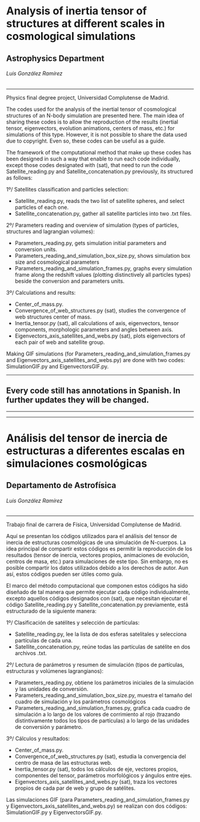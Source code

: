 # Analysis of inertia tensor of structures at different scales in cosmological simulations

## Astrophysics Department
###### Luis González Ramírez

_________________________________________________

Physics final degree project, Universidad Complutense de Madrid.

The codes used for the analysis of the inertial tensor of cosmological structures of an N-body simulation are presented here. The main idea of sharing these codes is to allow the reproduction of the results (inertial tensor, eigenvectors, evolution animations, centers of mass, etc.) for simulations of this type. However, it is not possible to share the data used due to copyright. Even so, these codes can be useful as a guide.


The framework of the computational method that make up these codes has been designed in such a way that enable to run each code individually, except those codes designated with (sat), that need to run the code Satellite_reading.py and Satellite_concatenation.py previously, its structured as follows:

1º/ Satellites classification and particles selection:
  - Satellite_reading.py, reads the two list of satellite spheres, and select particles of each one.
  - Satellite_concatenation.py, gather all satellite particles into two .txt files.

2º/ Parameters reading and overview of simulation (types of particles, structures and lagrangian volumes):
  - Parameters_reading.py, gets simulation initial parameters and conversion units.
  - Parameters_reading_and_simulation_box_size.py, shows simulation box size and cosmological parameters
  - Parameters_reading_and_simulation_frames.py, graphs every simulation frame along the redshift values (plotting distinctively
 all particles types) beside the conversion and parameters units.
 
 3º/ Calculations and results:
  - Center_of_mass.py.
  - Convergence_of_web_structures.py (sat), studies the convergence of web structures center of mass.
  - Inertia_tensor.py (sat), all calculations of axis, eigenvectors, tensor components, morphologic parameters and angles between axis.
  - Eigenvectors_axis_satellites_and_webs.py (sat), plots eigenvectors of each pair of web and satellite group.

Making GIF simulations (for Parameters_reading_and_simulation_frames.py and Eigenvectors_axis_satellites_and_webs.py) are done with two codes: SimulationGIF.py and EigenvectorsGIF.py.

-------------------------------------------------
Every code still has annotations in Spanish. In further updates they will be changed.
-------------------------------------------------

_________________________________________________
_________________________________________________

# Análisis del tensor de inercia de estructuras a diferentes escalas en simulaciones cosmológicas

## Departamento de Astrofísica
###### Luis González Ramírez

_________________________________________________

Trabajo final de carrera de Física, Universidad Complutense de Madrid.

Aquí se presentan los códigos utilizados para el análisis del tensor de inercia de estructuras cosmológicas de una simulación de N-cuerpos. La idea principal de compartir estos códigos es permitir la reproducción de los resultados (tensor de inercia, vectores propios, animaciones de evolución, centros de masa, etc.) para simulaciones de este tipo. Sin embargo, no es posible compartir los datos utilizados debido a los derechos de autor. Aun así, estos códigos pueden ser útiles como guía.


El marco del método computacional que componen estos códigos ha sido diseñado de tal manera que permite ejecutar cada código individualmente, excepto aquellos códigos designados con (sat), que necesitan ejecutar el código Satellite_reading.py y Satellite_concatenation.py previamente, está estructurado de la siguiente manera:

1º/ Clasificación de satélites y selección de partículas:
  - Satellite_reading.py, lee la lista de dos esferas satelitales y selecciona partículas de cada una.
  - Satellite_concatenation.py, reúne todas las partículas de satélite en dos archivos .txt.

2º/ Lectura de parámetros y resumen de simulación (tipos de partículas, estructuras y volúmenes lagrangianos):
  - Parameters_reading.py, obtiene los parámetros iniciales de la simulación y las unidades de conversión.
  - Parameters_reading_and_simulation_box_size.py, muestra el tamaño del cuadro de simulación y los parámetros cosmológicos
  - Parameters_reading_and_simulation_frames.py, grafica cada cuadro de simulación a lo largo de los valores de corrimiento al rojo (trazando distintivamente
 todos los tipos de partículas) a lo largo de las unidades de conversión y parámetro.
 
 3º/ Cálculos y resultados:
  - Center_of_mass.py.
  - Convergence_of_web_structures.py (sat), estudia la convergencia del centro de masa de las estructuras web.
  - Inertia_tensor.py (sat), todos los cálculos de eje, vectores propios, componentes del tensor, parámetros morfológicos y ángulos entre ejes.
  - Eigenvectors_axis_satellites_and_webs.py (sat), traza los vectores propios de cada par de web y grupo de satélites.

Las simulaciones GIF (para Parameters_reading_and_simulation_frames.py y Eigenvectors_axis_satellites_and_webs.py) se realizan con dos códigos: SimulationGIF.py y EigenvectorsGIF.py.
 
